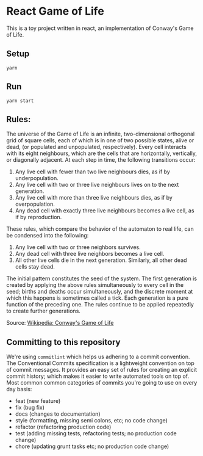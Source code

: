 # React Game of Life

This is a toy project written in react, an implementation of Conway's Game of Life.

## Setup

`yarn`

## Run

`yarn start`

## Rules:

The universe of the Game of Life is an infinite, two-dimensional orthogonal grid of square cells, each of which is in one of two possible states, alive or dead, (or populated and unpopulated, respectively). Every cell interacts with its eight neighbours, which are the cells that are horizontally, vertically, or diagonally adjacent. At each step in time, the following transitions occur:

1. Any live cell with fewer than two live neighbours dies, as if by underpopulation.
1. Any live cell with two or three live neighbours lives on to the next generation.
1. Any live cell with more than three live neighbours dies, as if by overpopulation.
1. Any dead cell with exactly three live neighbours becomes a live cell, as if by reproduction.

These rules, which compare the behavior of the automaton to real life, can be condensed into the following:

1. Any live cell with two or three neighbors survives.
1. Any dead cell with three live neighbors becomes a live cell.
1. All other live cells die in the next generation. Similarly, all other dead cells stay dead.

The initial pattern constitutes the seed of the system. The first generation is created by applying the above rules simultaneously to every cell in the seed; births and deaths occur simultaneously, and the discrete moment at which this happens is sometimes called a tick. Each generation is a pure function of the preceding one. The rules continue to be applied repeatedly to create further generations.

Source: [Wikipedia: Conway's Game of Life](https://en.wikipedia.org/wiki/Conway%27s_Game_of_Life)

## Committing to this repository

We're using `commitlint` which helps us adhering to a commit convention.
The Conventional Commits specification is a lightweight convention on top of commit messages. It provides an easy set of rules for creating an explicit commit history; which makes it easier to write automated tools on top of.
Most common common categories of commits you're going to use on every day basis:

- feat (new feature)
- fix (bug fix)
- docs (changes to documentation)
- style (formatting, missing semi colons, etc; no code change)
- refactor (refactoring production code)
- test (adding missing tests, refactoring tests; no production code change)
- chore (updating grunt tasks etc; no production code change)
